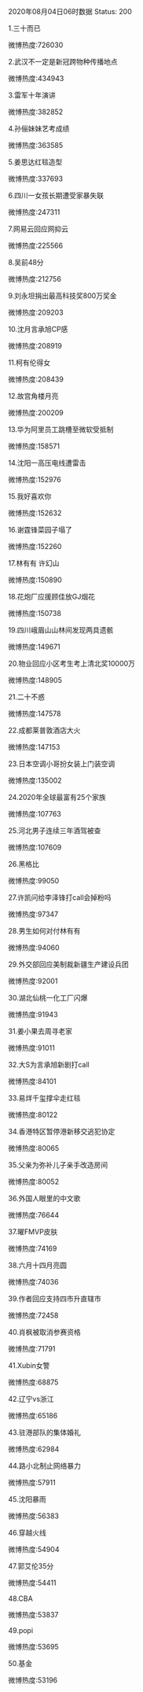 2020年08月04日06时数据
Status: 200

1.三十而已

微博热度:726030

2.武汉不一定是新冠跨物种传播地点

微博热度:434943

3.雷军十年演讲

微博热度:382852

4.孙俪妹妹艺考成绩

微博热度:363585

5.姜思达红毯造型

微博热度:337693

6.四川一女孩长期遭受家暴失联

微博热度:247311

7.网易云回应网抑云

微博热度:225566

8.吴前48分

微博热度:212756

9.刘永坦捐出最高科技奖800万奖金

微博热度:209203

10.沈月言承旭CP感

微博热度:208919

11.柯有伦得女

微博热度:208439

12.故宫角楼月亮

微博热度:200209

13.华为阿里员工跳槽至微软受抵制

微博热度:158571

14.沈阳一高压电线遭雷击

微博热度:152976

15.我好喜欢你

微博热度:152632

16.谢霆锋菜园子塌了

微博热度:152260

17.林有有 许幻山

微博热度:150890

18.花炮厂应援顾佳放GJ烟花

微博热度:150738

19.四川峨眉山山林间发现两具遗骸

微博热度:149671

20.物业回应小区考生考上清北奖10000万

微博热度:148905

21.二十不惑

微博热度:147578

22.成都莱普敦酒店大火

微博热度:147153

23.日本空调小哥扮女装上门装空调

微博热度:135002

24.2020年全球最富有25个家族

微博热度:107763

25.河北男子连续三年酒驾被查

微博热度:107609

26.黑格比

微博热度:99050

27.许凯问给李泽锋打call会掉粉吗

微博热度:97347

28.男生如何对付林有有

微博热度:94060

29.外交部回应美制裁新疆生产建设兵团

微博热度:92001

30.湖北仙桃一化工厂闪爆

微博热度:91943

31.姜小果去周寻老家

微博热度:91011

32.大S为言承旭新剧打call

微博热度:84101

33.易烊千玺撑伞走红毯

微博热度:80122

34.香港特区暂停港新移交逃犯协定

微博热度:80065

35.父亲为弥补儿子亲手改造房间

微博热度:80052

36.外国人眼里的中文歌

微博热度:76644

37.曜FMVP皮肤

微博热度:74169

38.六月十四月亮圆

微博热度:74036

39.作者回应支持四市升直辖市

微博热度:72458

40.肖枫被取消参赛资格

微博热度:71791

41.Xubin女警

微博热度:68875

42.辽宁vs浙江

微博热度:65186

43.驻港部队的集体婚礼

微博热度:62984

44.路小北制止网络暴力

微博热度:57911

45.沈阳暴雨

微博热度:56383

46.穿越火线

微博热度:54904

47.郭艾伦35分

微博热度:54411

48.CBA

微博热度:53837

49.popi

微博热度:53695

50.基金

微博热度:53196

